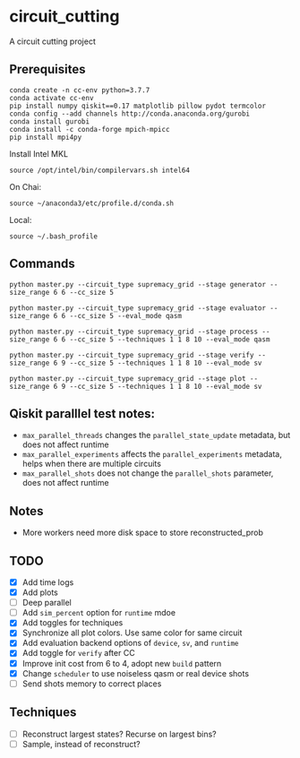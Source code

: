 # circuit_cutting
A circuit cutting project

## Prerequisites

```
conda create -n cc-env python=3.7.7
conda activate cc-env
pip install numpy qiskit==0.17 matplotlib pillow pydot termcolor
conda config --add channels http://conda.anaconda.org/gurobi
conda install gurobi
conda install -c conda-forge mpich-mpicc
pip install mpi4py
```

Install Intel MKL
```
source /opt/intel/bin/compilervars.sh intel64
```

On Chai:
```
source ~/anaconda3/etc/profile.d/conda.sh
```

Local:
```
source ~/.bash_profile
```

## Commands
```
python master.py --circuit_type supremacy_grid --stage generator --size_range 6 6 --cc_size 5

python master.py --circuit_type supremacy_grid --stage evaluator --size_range 6 6 --cc_size 5 --eval_mode qasm

python master.py --circuit_type supremacy_grid --stage process --size_range 6 6 --cc_size 5 --techniques 1 1 8 10 --eval_mode qasm

python master.py --circuit_type supremacy_grid --stage verify --size_range 6 9 --cc_size 5 --techniques 1 1 8 10 --eval_mode sv

python master.py --circuit_type supremacy_grid --stage plot --size_range 6 9 --cc_size 5 --techniques 1 1 8 10 --eval_mode sv
```

## Qiskit paralllel test notes:
- ```max_parallel_threads``` changes the ```parallel_state_update``` metadata, but does not affect runtime
- ```max_parallel_experiments``` affects the ```parallel_experiments``` metadata, helps when there are multiple circuits
- ```max_parallel_shots``` does not change the ```parallel_shots``` parameter, does not affect runtime

## Notes
- More workers need more disk space to store reconstructed_prob

## TODO
- [x] Add time logs
- [x] Add plots
- [ ] Deep parallel
- [ ] Add `sim_percent` option for `runtime` mdoe
- [x] Add toggles for techniques
- [x] Synchronize all plot colors. Use same color for same circuit
- [x] Add evaluation backend options of `device`, `sv`, and `runtime`
- [x] Add toggle for `verify` after CC
- [x] Improve init cost from 6 to 4, adopt new `build` pattern
- [x] Change `scheduler` to use noiseless qasm or real device shots
- [ ] Send shots memory to correct places

## Techniques
- [ ] Reconstruct largest states? Recurse on largest bins?
- [ ] Sample, instead of reconstruct?